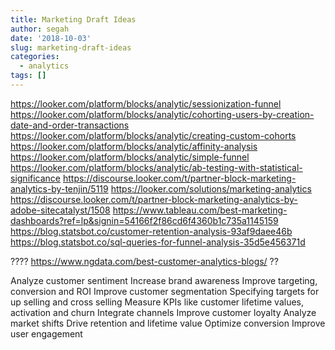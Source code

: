```yaml
---
title: Marketing Draft Ideas
author: segah
date: '2018-10-03'
slug: marketing-draft-ideas
categories:
  - analytics
tags: []
---
```


https://looker.com/platform/blocks/analytic/sessionization-funnel
https://looker.com/platform/blocks/analytic/cohorting-users-by-creation-date-and-order-transactions
https://looker.com/platform/blocks/analytic/creating-custom-cohorts
https://looker.com/platform/blocks/analytic/affinity-analysis
https://looker.com/platform/blocks/analytic/simple-funnel
https://looker.com/platform/blocks/analytic/ab-testing-with-statistical-significance
https://discourse.looker.com/t/partner-block-marketing-analytics-by-tenjin/5119
https://looker.com/solutions/marketing-analytics
https://discourse.looker.com/t/partner-block-marketing-analytics-by-adobe-sitecatalyst/1508
https://www.tableau.com/best-marketing-dashboards?ref=lp&signin=54166f2f86cd6f4360b1c735a1145159
https://blog.statsbot.co/customer-retention-analysis-93af9daee46b
https://blog.statsbot.co/sql-queries-for-funnel-analysis-35d5e456371d

????
https://www.ngdata.com/best-customer-analytics-blogs/
??



Analyze customer sentiment
Increase brand awareness
Improve targeting, conversion and ROI
Improve customer segmentation
Specifying targets for up selling and cross selling
Measure KPIs like customer lifetime values, activation and churn
Integrate channels
Improve customer loyalty
Analyze market shifts
Drive retention and lifetime value
Optimize conversion
Improve user engagement
